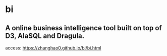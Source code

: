 # bi
## A online business intelligence tool built on top of D3, AlaSQL and Dragula.

access:
https://zhanghao0.github.io/bi/bi.html


